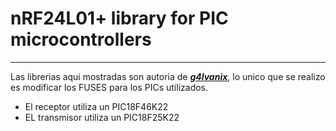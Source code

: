 

# nRF24L01+ library for PIC microcontrollers
***
Las librerias aqui mostradas son autoria de [***g4lvanix***](https://github.com/g4lvanix/NRF-wireless), lo unico que se realizo es modificar los FUSES para los PICs utilizados.

- El receptor utiliza un PIC18F46K22
- EL transmisor utiliza un PIC18F25K22

